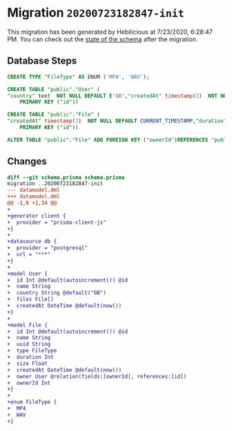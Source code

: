 # Migration `20200723182847-init`

This migration has been generated by Hebilicious at 7/23/2020, 6:28:47 PM.
You can check out the [state of the schema](./schema.prisma) after the migration.

## Database Steps

```sql
CREATE TYPE "FileType" AS ENUM ('MP4', 'WAV');

CREATE TABLE "public"."User" (
"country" text  NOT NULL DEFAULT E'GB',"createdAt" timestamp(3)  NOT NULL DEFAULT CURRENT_TIMESTAMP,"id" SERIAL,"name" text  NOT NULL ,
    PRIMARY KEY ("id"))

CREATE TABLE "public"."File" (
"createdAt" timestamp(3)  NOT NULL DEFAULT CURRENT_TIMESTAMP,"duration" integer  NOT NULL ,"id" SERIAL,"name" text  NOT NULL ,"ownerId" integer  NOT NULL ,"size" Decimal(65,30)  NOT NULL ,"type" "FileType" NOT NULL ,"uuid" text  NOT NULL ,
    PRIMARY KEY ("id"))

ALTER TABLE "public"."File" ADD FOREIGN KEY ("ownerId")REFERENCES "public"."User"("id") ON DELETE CASCADE  ON UPDATE CASCADE
```

## Changes

```diff
diff --git schema.prisma schema.prisma
migration ..20200723182847-init
--- datamodel.dml
+++ datamodel.dml
@@ -1,0 +1,34 @@
+  
+generator client {
+  provider = "prisma-client-js"
+}
+
+datasource db {
+  provider = "postgresql"
+  url = "***"
+}
+
+model User {
+  id Int @default(autoincrement()) @id
+  name String
+  country String @default("GB")
+  files File[]
+  createdAt DateTime @default(now())
+}
+
+model File {
+  id Int @default(autoincrement()) @id
+  name String
+  uuid String
+  type FileType 
+  duration Int
+  size Float
+  createdAt DateTime @default(now())
+  owner User @relation(fields:[ownerId], references:[id])
+  ownerId Int
+}
+
+enum FileType {
+  MP4
+  WAV
+}
```


